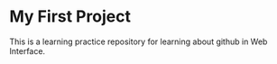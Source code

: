 # My First Project
This is a learning practice repository for learning about github in Web Interface.
